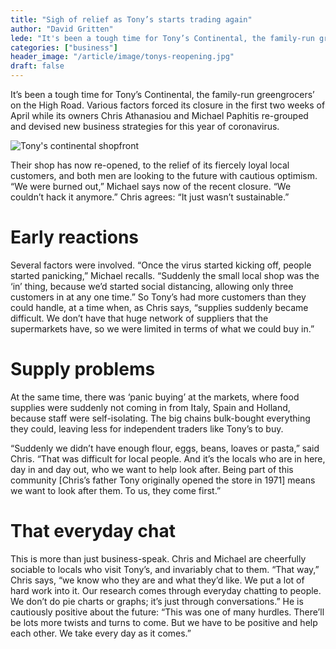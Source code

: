 ```yaml
---
title: "Sigh of relief as Tony’s starts trading again"
author: "David Gritten"
lede: "It's been a tough time for Tony’s Continental, the family-run greengrocers' on the High Road."
categories: ["business"]
header_image: "/article/image/tonys-reopening.jpg"
draft: false
---
```



It’s been a tough time for Tony’s Continental, the family-run greengrocers’ on the High Road. Various factors forced its closure in the first two weeks of April while its owners Chris Athanasiou and Michael Paphitis re-grouped and devised new business strategies for this year of coronavirus.

![Tony's continental shopfront](/article/image/tonys-reopening.jpg)

Their shop has now re-opened, to the relief of its fiercely loyal local customers, and both men are looking to the future with cautious optimism. “We were burned out,” Michael says now of the recent closure. “We couldn’t hack it anymore.” Chris agrees: “It just wasn’t sustainable.”


# Early reactions

Several factors were involved. “Once the virus started kicking off, people started panicking,” Michael recalls. “Suddenly the small local shop was the ‘in’ thing, because we’d started social distancing, allowing only three customers in at any one time.”
So Tony’s had more customers than they could handle, at a time when, as Chris says, “supplies suddenly became difficult. We don’t have that huge network of suppliers that the supermarkets have, so we were limited in terms of what we could buy in.”

# Supply problems

At the same time, there was ‘panic buying’ at the markets, where food supplies were suddenly not coming in from Italy, Spain and Holland, because staff were self-isolating. The big chains bulk-bought everything they could, leaving less for independent traders like Tony’s to buy.

“Suddenly we didn’t have enough flour, eggs, beans, loaves or pasta,” said Chris. “That was difficult for local people. And it’s the locals who are in here, day in and day out, who we want to help look after. Being part of this community [Chris’s father Tony originally opened the store in 1971] means we want to look after them. To us, they come first.”

# That everyday chat

This is more than just business-speak. Chris and Michael are cheerfully sociable to locals who visit Tony’s, and invariably chat to them. “That way,” Chris says, “we know who they are and what they’d like. We put a lot of hard work into it. Our research comes through everyday chatting to people. We don’t do pie charts or graphs; it’s just through conversations.”
He is cautiously positive about the future: “This was one of many hurdles. There’ll be lots more twists and turns to come. But we have to be positive and help each other. We take every day as it comes.”